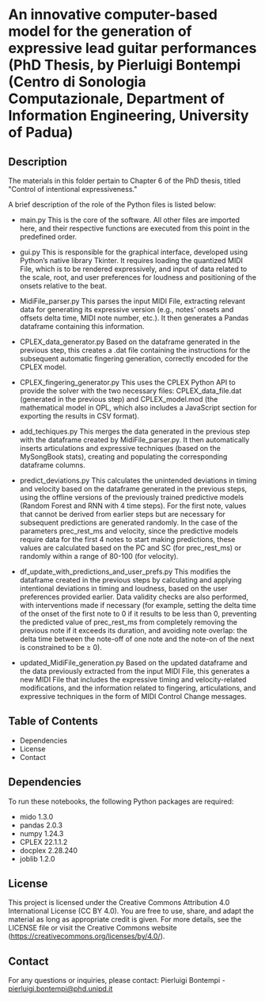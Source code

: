 # An innovative computer-based model for the generation of expressive lead guitar performances (PhD Thesis, by Pierluigi Bontempi (Centro di Sonologia Computazionale, Department of Information Engineering, University of Padua) 

## Description 

The materials in this folder pertain to Chapter 6 of the PhD thesis, titled "Control of intentional expressiveness." 

A brief description of the role of the Python files is listed below:

- main.py
This is the core of the software. All other files are imported here, and their respective functions are executed from this point in the predefined order.

- gui.py
This is responsible for the graphical interface, developed using Python’s native library Tkinter. It requires loading the quantized MIDI File, which is to be rendered expressively, and input of data related to the scale, root, and user preferences for loudness and positioning of the onsets relative to the beat.

- MidiFile_parser.py
This parses the input MIDI File, extracting relevant data for generating its expressive version (e.g., notes’ onsets and offsets delta time, MIDI note number, etc.). It then generates a Pandas dataframe containing this information.

- CPLEX_data_generator.py
Based on the dataframe generated in the previous step, this creates a .dat file containing the instructions for the subsequent automatic fingering generation, correctly encoded for the CPLEX model.

- CPLEX_fingering_generator.py
This uses the CPLEX Python API to provide the solver with the two necessary files: CPLEX_data_file.dat (generated in the previous step) and CPLEX_model.mod (the mathematical model in OPL, which also includes a JavaScript section for exporting the results
in CSV format).

- add_techiques.py
This merges the data generated in the previous step with the dataframe created by MidiFile_parser.py. It then automatically inserts articulations and expressive techniques (based on the MySongBook stats), creating and populating the corresponding dataframe columns.

- predict_deviations.py
This calculates the unintended deviations in timing and velocity based on the dataframe generated in the previous steps, using the offline versions of the previously trained predictive models (Random Forest and RNN with 4 time steps). For the first note, values that cannot be derived from earlier steps but are necessary for subsequent predictions are generated randomly. In the case of the parameters prec_rest_ms and velocity, since the predictive models require data for the first 4 notes to start making predictions, these values are calculated based on the PC and SC (for prec_rest_ms) or randomly within a range of 80-100 (for velocity).

- df_update_with_predictions_and_user_prefs.py
This modifies the dataframe created in the previous steps by calculating and applying intentional deviations in timing and loudness, based on the user preferences provided earlier. Data validity checks are also performed, with interventions made if
necessary (for example, setting the delta time of the onset of the first note to 0 if it results to be less than 0, preventing the predicted value of prec_rest_ms from completely removing the previous note if it exceeds its duration, and avoiding note overlap: the delta time between the note-off of one note and the note-on of the next is constrained to be ≥ 0).

- updated_MidiFile_generation.py
Based on the updated dataframe and the data previously extracted from the input MIDI File, this generates a new MIDI File that includes the expressive timing and velocity-related modifications, and the information related to fingering, articulations, and expressive techniques in the form of MIDI Control Change messages.

## Table of Contents 

- Dependencies 
- License 
- Contact 

## Dependencies 

To run these notebooks, the following Python packages are required: 

- mido 1.3.0 
- pandas 2.0.3 
- numpy 1.24.3 
- CPLEX 22.1.1.2
- docplex 2.28.240
- joblib 1.2.0 

## License 

This project is licensed under the Creative Commons Attribution 4.0 International License (CC BY 4.0). You are free to use, share, and adapt the material as long as appropriate credit is given. For more details, see the LICENSE file or visit the Creative Commons website (https://creativecommons.org/licenses/by/4.0/). 

## Contact 

For any questions or inquiries, please contact: Pierluigi Bontempi - pierluigi.bontempi@phd.unipd.it

